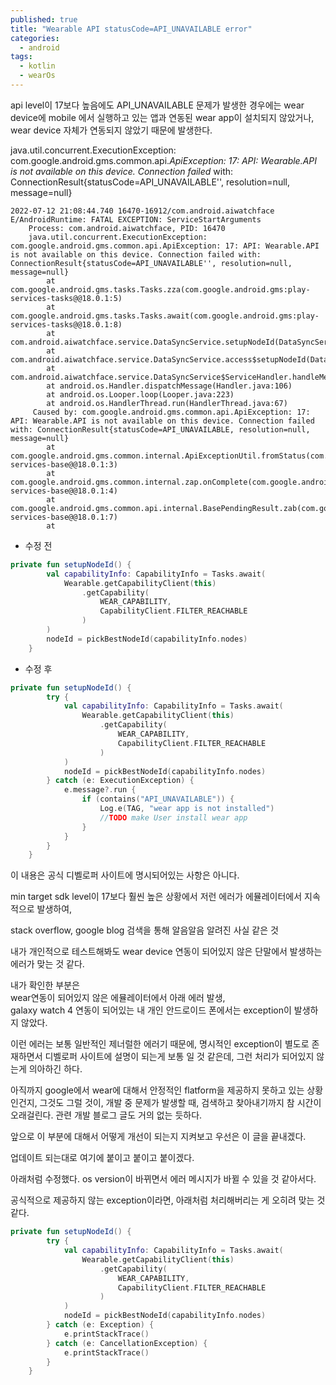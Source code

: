 ```yaml
---
published: true
title: "Wearable API statusCode=API_UNAVAILABLE error"
categories:
  - android
tags:
  - kotlin
  - wearOs
---
```


api level이 17보다 높음에도 API_UNAVAILABLE 문제가 발생한 경우에는 wear device에 mobile 에서 실행하고 있는 앱과 연동된 wear app이 설치되지 않았거나, wear device 자체가 연동되지 않았기 때문에 발생한다.  


java.util.concurrent.ExecutionException: com.google.android.gms.common.api.*ApiException: 17: API: Wearable.API is not available on this device. Connection failed* with: ConnectionResult{statusCode=API_UNAVAILABLE'', resolution=null, message=null} 

~~~
2022-07-12 21:08:44.740 16470-16912/com.android.aiwatchface E/AndroidRuntime: FATAL EXCEPTION: ServiceStartArguments
    Process: com.android.aiwatchface, PID: 16470
    java.util.concurrent.ExecutionException: com.google.android.gms.common.api.ApiException: 17: API: Wearable.API is not available on this device. Connection failed with: ConnectionResult{statusCode=API_UNAVAILABLE'', resolution=null, message=null}
        at com.google.android.gms.tasks.Tasks.zza(com.google.android.gms:play-services-tasks@@18.0.1:5)
        at com.google.android.gms.tasks.Tasks.await(com.google.android.gms:play-services-tasks@@18.0.1:8)
        at com.android.aiwatchface.service.DataSyncService.setupNodeId(DataSyncService.kt:94)
        at com.android.aiwatchface.service.DataSyncService.access$setupNodeId(DataSyncService.kt:38)
        at com.android.aiwatchface.service.DataSyncService$ServiceHandler.handleMessage(DataSyncService.kt:63)
        at android.os.Handler.dispatchMessage(Handler.java:106)
        at android.os.Looper.loop(Looper.java:223)
        at android.os.HandlerThread.run(HandlerThread.java:67)
     Caused by: com.google.android.gms.common.api.ApiException: 17: API: Wearable.API is not available on this device. Connection failed with: ConnectionResult{statusCode=API_UNAVAILABLE, resolution=null, message=null}
        at com.google.android.gms.common.internal.ApiExceptionUtil.fromStatus(com.google.android.gms:play-services-base@@18.0.1:3)
        at com.google.android.gms.common.internal.zap.onComplete(com.google.android.gms:play-services-base@@18.0.1:4)
        at com.google.android.gms.common.api.internal.BasePendingResult.zab(com.google.android.gms:play-services-base@@18.0.1:7)
        at 
~~~

-  수정 전
~~~kotlin
private fun setupNodeId() {
        val capabilityInfo: CapabilityInfo = Tasks.await(
            Wearable.getCapabilityClient(this)
                .getCapability(
                    WEAR_CAPABILITY,
                    CapabilityClient.FILTER_REACHABLE
                )
        )
        nodeId = pickBestNodeId(capabilityInfo.nodes)
    }
~~~

- 수정 후
~~~kotlin
private fun setupNodeId() {
        try {
            val capabilityInfo: CapabilityInfo = Tasks.await(
                Wearable.getCapabilityClient(this)
                    .getCapability(
                        WEAR_CAPABILITY,
                        CapabilityClient.FILTER_REACHABLE
                    )
            )
            nodeId = pickBestNodeId(capabilityInfo.nodes)
        } catch (e: ExecutionException) {
            e.message?.run {
                if (contains("API_UNAVAILABLE")) {
                    Log.e(TAG, "wear app is not installed")
                    //TODO make User install wear app
                }
            }
        }
    }
~~~
  
    

이 내용은 공식 디벨로퍼 사이트에 명시되어있는 사항은 아니다.  

min target sdk level이 17보다 훨씬 높은 상황에서 저런 에러가 에뮬레이터에서 지속적으로 발생하여,   

stack overflow, google blog 검색을 통해 알음알음 알려진 사실 같은 것
  
   
내가 개인적으로 테스트해봐도 wear device 연동이 되어있지 않은 단말에서 발생하는 에러가 맞는 것 같다.  

내가 확인한 부분은  
wear연동이 되어있지 않은 에뮬레이터에서 아래 에러 발생,   
galaxy watch 4 연동이 되어있는 내 개인 안드로이드 폰에서는 exception이 발생하지 않았다. 

이런 에러는 보통 일반적인 제너럴한 에러기 때문에, 명시적인 exception이 별도로 존재하면서 디벨로퍼 사이트에
설명이 되는게 보통 일 것 같은데, 그런 처리가 되어있지 않는게 의아하긴 하다.

아직까지 google에서 wear에 대해서 안정적인 flatform을 제공하지 못하고 있는 상황인건지, 
그것도 그럴 것이, 개발 중 문제가 발생할 때, 검색하고 찾아내기까지 참 시간이 오래걸린다. 관련 개발 블로그 글도 거의 없는 듯하다. 

앞으로 이 부분에 대해서 어떻게 개선이 되는지 지켜보고 우선은 이 글을 끝내겠다. 

업데이트 되는대로 여기에 붙이고 붙이고 붙이겠다.  


아래처럼 수정했다. os version이 바뀌면서 에러 메시지가 바뀔 수 있을  것 같아서다.   


공식적으로 제공하지 않는 exception이라면, 아래처럼 처리해버리는 게 오히려 맞는 것 같다.  


~~~kotlin
private fun setupNodeId() {
        try {
            val capabilityInfo: CapabilityInfo = Tasks.await(
                Wearable.getCapabilityClient(this)
                    .getCapability(
                        WEAR_CAPABILITY,
                        CapabilityClient.FILTER_REACHABLE
                    )
            )
            nodeId = pickBestNodeId(capabilityInfo.nodes)
        } catch (e: Exception) {
            e.printStackTrace()
        } catch (e: CancellationException) {
            e.printStackTrace()
        }
    }
~~~